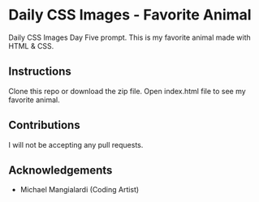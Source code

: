 # Daily CSS Images - Favorite Animal
Daily CSS Images Day Five prompt. This is my favorite animal made with HTML & CSS.

## Instructions
Clone this repo or download the zip file. Open index.html file to see my favorite animal.

## Contributions
I will not be accepting any pull requests.

## Acknowledgements
* Michael Mangialardi (Coding Artist)
